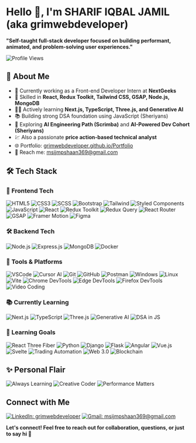 # Hello 👋, I'm SHARIF IQBAL JAMIL (aka grimwebdeveloper)

**"Self-taught full-stack developer focused on building performant, animated, and problem-solving user experiences."**

![Profile Views](https://komarev.com/ghpvc/?username=grimwebdeveloper&color=brightgreen&style=for-the-badge&label=Profile+Views)

## 🧠 About Me

- 🚀 Currently working as a Front-end Developer Intern at **NextGeeks**
- 🔧 Skilled in **React, Redux Toolkit, Tailwind CSS, GSAP, Node.js, MongoDB**
- 👨‍💻 Actively learning **Next.js, TypeScript, Three.js, and Generative AI**
- 📚 Building strong DSA foundation using JavaScript (Sheriyans)
- 🧠 Exploring **AI Engineering Path (Scrimba)** and **AI-Powered Dev Cohort (Sheriyans)**
- 💹 Also a passionate **price action-based technical analyst**
- 🌐 Portfolio: [grimwebdeveloper.github.io/Portfolio](https://grimwebdeveloper.github.io/Portfolio/)
- 📧 Reach me: [msijmpshaan369@gmail.com](mailto:msijmpshaan369@gmail.com)

## 🛠️ Tech Stack

### 🚀 **Frontend Tech**

![HTML5](https://img.shields.io/badge/HTML5-E34F26?style=for-the-badge&logo=html5&logoColor=white&label=HTML5) ![CSS3](https://img.shields.io/badge/CSS3-1572B6?style=for-the-badge&logo=css3&logoColor=white) ![SCSS](https://img.shields.io/badge/SCSS-CC6699?style=for-the-badge&logo=sass&logoColor=white) ![Bootstrap](https://img.shields.io/badge/Bootstrap-563D7C?style=for-the-badge&logo=bootstrap&logoColor=white)
![Tailwind](https://img.shields.io/badge/Tailwind-38B2AC?style=for-the-badge&logo=tailwind-css&logoColor=white) ![Styled Components](https://img.shields.io/badge/Styled_Components-DB7093?style=for-the-badge&logo=styled-components&logoColor=white) ![JavaScript](https://img.shields.io/badge/JavaScript-F7DF1E?style=for-the-badge&logo=javascript&logoColor=black) ![React](https://img.shields.io/badge/React-61DAFB?style=for-the-badge&logo=react&logoColor=white)
![Redux Toolkit](https://img.shields.io/badge/Redux_Toolkit-764ABC?style=for-the-badge&logo=redux&logoColor=white) ![Redux Query](https://img.shields.io/badge/Redux_Query-764ABC?style=for-the-badge&logo=redux&logoColor=white) ![React Router](https://img.shields.io/badge/React_Router-CA4245?style=for-the-badge&logo=react-router&logoColor=white) ![GSAP](https://img.shields.io/badge/GSAP-88CE02?style=for-the-badge&logo=greensock&logoColor=white)
![Framer Motion](https://img.shields.io/badge/Framer_Motion-0055FF?style=for-the-badge&logo=framer&logoColor=white) ![Figma](https://img.shields.io/badge/Figma-F24E1E?style=for-the-badge&logo=figma&logoColor=white)

### 🛠️ **Backend Tech**

![Node.js](https://img.shields.io/badge/Node.js-339933?style=for-the-badge&logo=node.js&logoColor=white) ![Express.js](https://img.shields.io/badge/Express.js-000000?style=for-the-badge&logo=express&logoColor=white) ![MongoDB](https://img.shields.io/badge/MongoDB-47A248?style=for-the-badge&logo=mongodb&logoColor=white) ![Docker](https://img.shields.io/badge/Docker-2496ED?style=for-the-badge&logo=docker&logoColor=white)

### 🧰 **Tools & Platforms**

![VSCode](https://img.shields.io/badge/VSCode-007ACC?style=for-the-badge&logo=visual-studio-code&logoColor=white) ![Cursor AI](https://img.shields.io/badge/Cursor_AI-000000?style=for-the-badge&logo=cursor&logoColor=white) ![Git](https://img.shields.io/badge/Git-F05032?style=for-the-badge&logo=git&logoColor=white) ![GitHub](https://img.shields.io/badge/GitHub-181717?style=for-the-badge&logo=github&logoColor=white)
![Postman](https://img.shields.io/badge/Postman-FF6C37?style=for-the-badge&logo=postman&logoColor=white) ![Windows](https://img.shields.io/badge/Windows-0078D6?style=for-the-badge&logo=windows&logoColor=white) ![Linux](https://img.shields.io/badge/Linux-FCC624?style=for-the-badge&logo=linux&logoColor=black) ![Vite](https://img.shields.io/badge/Vite-646CFF?style=for-the-badge&logo=vite&logoColor=white)
![Chrome DevTools](https://img.shields.io/badge/Chrome_DevTools-4285F4?style=for-the-badge&logo=google-chrome&logoColor=white) ![Edge DevTools](https://img.shields.io/badge/Edge_DevTools-0078D7?style=for-the-badge&logo=microsoft-edge&logoColor=white) ![Firefox DevTools](https://img.shields.io/badge/Firefox_DevTools-FF7139?style=for-the-badge&logo=firefox-browser&logoColor=white) ![Video Coding](https://img.shields.io/badge/Video_Coding-000000?style=for-the-badge&logo=video&logoColor=white)

### 📚 **Currently Learning**

![Next.js](https://img.shields.io/badge/Next.js-000000?style=for-the-badge&logo=next.js&logoColor=white) ![TypeScript](https://img.shields.io/badge/TypeScript-3178C6?style=for-the-badge&logo=typescript&logoColor=white) ![Three.js](https://img.shields.io/badge/Three.js-000000?style=for-the-badge&logo=three.js&logoColor=white) ![Generative AI](https://img.shields.io/badge/Generative_AI-FFB300?style=for-the-badge&logo=artstation&logoColor=white) ![DSA in JS](https://img.shields.io/badge/DSA_in_JS-F7DF1E?style=for-the-badge&logo=javascript&logoColor=black)

### 🎯 **Learning Goals**

![React Three Fiber](https://img.shields.io/badge/React_Three_Fiber-000000?style=for-the-badge&logo=react&logoColor=white) ![Python](https://img.shields.io/badge/Python-3776AB?style=for-the-badge&logo=python&logoColor=white) ![Django](https://img.shields.io/badge/Django-092E20?style=for-the-badge&logo=django&logoColor=white) ![Flask](https://img.shields.io/badge/Flask-000000?style=for-the-badge&logo=flask&logoColor=white)
![Angular](https://img.shields.io/badge/Angular-DD0031?style=for-the-badge&logo=angular&logoColor=white) ![Vue.js](https://img.shields.io/badge/Vue.js-4FC08D?style=for-the-badge&logo=vue.js&logoColor=white) ![Svelte](https://img.shields.io/badge/Svelte-FF3E00?style=for-the-badge&logo=svelte&logoColor=white) ![Trading Automation](https://img.shields.io/badge/Trading_Automation-1E90FF?style=for-the-badge&logo=tradingview&logoColor=white)
![Web 3.0](https://img.shields.io/badge/Web_3.0-29B6AF?style=for-the-badge&logo=web3.js&logoColor=white) ![Blockchain](https://img.shields.io/badge/Blockchain-121D33?style=for-the-badge&logo=blockchaindotcom&logoColor=white)

## ✨ **Personal Flair**

![Always Learning](https://img.shields.io/badge/💡-Always_Learning-ff69b4?style=for-the-badge&labelColor=ff69b4) ![Creative Coder](https://img.shields.io/badge/🎨-Creative_Coder-8e44ad?style=for-the-badge&labelColor=8e44ad) ![Performance Matters](https://img.shields.io/badge/⚡-Performance_Matters-f39c12?style=for-the-badge&labelColor=f39c12)

## Connect with Me

[![LinkedIn: grimwebdeveloper](https://img.shields.io/badge/LinkedIn-Connect-blue?style=for-the-badge&logo=linkedin)](https://linkedin.com/in/grimwebdeveloper/)
[![Gmail: msijmpshaan369@gmail.com](https://img.shields.io/badge/Gmail-Contact-red?style=for-the-badge&logo=gmail&logoColor=white)](mailto:msijmpshaan369@gmail.com)

**Let's connect! Feel free to reach out for collaboration, questions, or just to say hi 👋**
